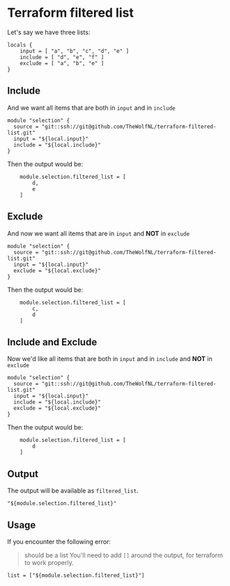 # Terraform filtered list
Let's say we have three lists:
```
locals {
    input = [ "a", "b", "c", "d", "e" ]
    include = [ "d", "e", "f" ]
    exclude = [ "a", "b", "e" ]
}
```

## Include
And we want all items that are both in `input` and in `include`
```
module "selection" {
  source = "git::ssh://git@github.com/TheWolfNL/terraform-filtered-list.git"
  input = "${local.input}"
  include = "${local.include}"
}
```
Then the output would be:
```
    module.selection.filtered_list = [
        d,
        e
    ]
```

## Exclude
And now we want all items that are in `input` and **NOT** in `exclude`
```
module "selection" {
  source = "git::ssh://git@github.com/TheWolfNL/terraform-filtered-list.git"
  input = "${local.input}"
  exclude = "${local.exclude}"
}
```
Then the output would be:
```
    module.selection.filtered_list = [
        c,
        d
    ]
```

## Include and Exclude
Now we'd like all items that are both in `input` and in `include` and **NOT** in `exclude`
```
module "selection" {
  source = "git::ssh://git@github.com/TheWolfNL/terraform-filtered-list.git"
  input = "${local.input}"
  include = "${local.include}"
  exclude = "${local.exclude}"
}
```
Then the output would be:
```
    module.selection.filtered_list = [
        d
    ]
```

## Output
The output will be available as `filtered_list`.
```
"${module.selection.filtered_list}"
```

## Usage
If you encounter the following error:
> should be a list
You'll need to add `[]` around the output, for terraform to work properly.
```
list = ["${module.selection.filtered_list}"]
```